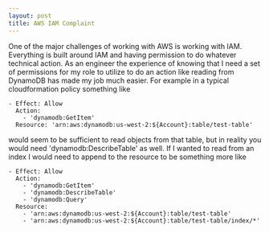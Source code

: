 ```yaml
---
layout: post
title: AWS IAM Complaint
---
```

One of the major challenges of working with AWS is working with IAM. Everything is built around IAM and having permission to do whatever technical action. As an engineer the experience of knowing that I need a set of permissions for my role to utilize to do an action like reading from DynamoDB has made my job much easier. For example in a typical cloudformation policy something like 
```
- Effect: Allow
  Action:
    - 'dynamodb:GetItem'
  Resource: 'arn:aws:dynamodb:us-west-2:${Account}:table/test-table'

```
would seem to be sufficient to read objects from that table, but in reality you would need 'dynamodb:DescribeTable' as well. If I wanted to read from an index I would need to append to the resource to be something more like 

```
- Effect: Allow
  Action:
    - 'dynamodb:GetItem'
    - 'dynamodb:DescribeTable'
    - 'dynamodb:Query'
  Resource: 
    - 'arn:aws:dynamodb:us-west-2:${Account}:table/test-table'
    - 'arn:aws:dynamodb:us-west-2:${Account}:table/test-table/index/*'

```